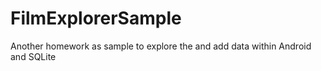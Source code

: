 # FilmExplorerSample
Another homework as sample to explore the and add data within Android and SQLite
